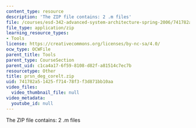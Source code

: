 ```yaml
---
content_type: resource
description: 'The ZIP file contains: 2 .m files'
file: /courses/esd-342-advanced-system-architecture-spring-2006/741782a51425f71478f3f3d871bb10aa_prsn_deg_corelt.zip
file_type: application/zip
learning_resource_types:
- Tools
license: https://creativecommons.org/licenses/by-nc-sa/4.0/
ocw_type: OCWFile
parent_title: Tools
parent_type: CourseSection
parent_uid: c1ca4a17-6f59-8108-d82f-a81514c7ec7b
resourcetype: Other
title: prsn_deg_corelt.zip
uid: 741782a5-1425-f714-78f3-f3d871bb10aa
video_files:
  video_thumbnail_file: null
video_metadata:
  youtube_id: null
---
```

The ZIP file contains: 2 .m files